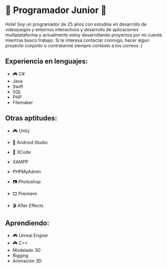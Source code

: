 # :space_invader: Programador Junior :space_invader:

Hola! Soy un programador de 25 años con estudios en desarrollo de videojuegos y entornos interactivos y desarrollo de aplicaciones multiplataforma y actualmente estoy desarrollando proyectos por mi cuenta mientras busco trabajo.
Si te interesa contactar conmigo, hacer algun proyecto conjunto o contratarme siempre contesto a los correos :)

## Experiencia en lenguajes:

- :video_game: C#
- Java
- Swift
- SQL
- PHP
- Filemaker

## Otras aptitudes:

- :video_game: Unity  
- :iphone: Android Studio
- :iphone: XCode
- XAMPP
- PHPMyAdmin
  
- :camera: Photoshop
- :film_strip: Premiere
- :clapper: After Effects

## Aprendiendo:
- :video_game: Unreal Engine
- :video_game: C++
- Modelado 3D
- Rigging
- Animación 3D
